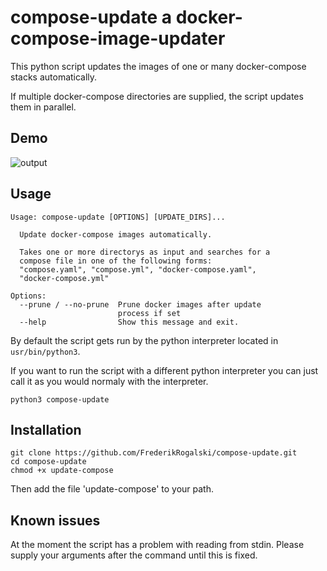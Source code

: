 # **compose-update** a docker-compose-image-updater
This python script updates the images of one or many docker-compose stacks automatically.

If multiple docker-compose directories are supplied, the script updates them in parallel.

## Demo
![output](https://user-images.githubusercontent.com/31591562/133811801-16eb581f-f63c-454f-a5de-e872568f3477.gif)


## Usage
```
Usage: compose-update [OPTIONS] [UPDATE_DIRS]...

  Update docker-compose images automatically.

  Takes one or more directorys as input and searches for a
  compose file in one of the following forms:
  "compose.yaml", "compose.yml", "docker-compose.yaml",
  "docker-compose.yml"

Options:
  --prune / --no-prune  Prune docker images after update
                        process if set
  --help                Show this message and exit.
```

By default the script gets run by the python interpreter located in `usr/bin/python3`.

If you want to run the script with a different python interpreter you can just call it as you would normaly with the interpreter.
```
python3 compose-update
```

## Installation
```
git clone https://github.com/FrederikRogalski/compose-update.git
cd compose-update
chmod +x update-compose
```

Then add the file 'update-compose' to your path.

## Known issues
At the moment the script has a problem with reading from stdin. Please supply your arguments after the command until this is fixed.
